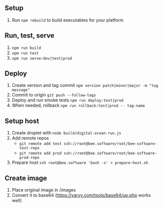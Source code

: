 ## Setup

1. Run `npm rebuild` to build executables for your platform

## Run, test, serve

1. `npm run build`
2. `npm run test`
3. `npm run serve:dev|test|prod`

## Deploy

1. Create version and tag commit `npm version patch|minor|major -m "tag message"`
2. Commit to origin `git push --follow-tags`
3. Deploy and run smoke tests `npm run deploy:test|prod`
4. When needed, rollback `npm run rollback:test|prod -- tag-name`

## Setup host

1. Create droplet with `node build/digital-ocean-run.js`
2. Add remote repos
    - `git remote add test ssh://root@bee.software/root/bee-software-test-repo`
    - `git remote add prod ssh://root@bee.software/root/bee-software-prod-repo`
3. Prepare host `ssh root@bee.software 'bash -s' < prepare-host.sh`

## Create image

1. Place original image in /images
2. Convert it to base64 (https://varvy.com/tools/base64/up.php works well)